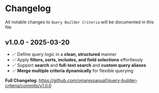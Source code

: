 # Changelog

All notable changes to `Query Builder Criteria` will be documented in this file

## v1.0.0 - 2025-03-20

- ✅ Define query logic in a **clean, structured** manner
- ✅ Apply **filters, sorts, includes, and field selections** effortlessly
- ✅ Support **search** and **full-text search** and **custom query aliases**
- ✅ **Merge multiple criteria dynamically** for flexible querying

**Full Changelog**: https://github.com/omaressaouaf/query-builder-criteria/commits/v1.0.0
